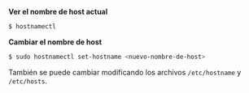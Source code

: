 **Ver el nombre de host actual**

```bash
$ hostnamectl
```

**Cambiar el nombre de host**

```bash
$ sudo hostnamectl set-hostname <nuevo-nombre-de-host>
```

También se puede cambiar modificando los archivos `/etc/hostname` y `/etc/hosts`.

